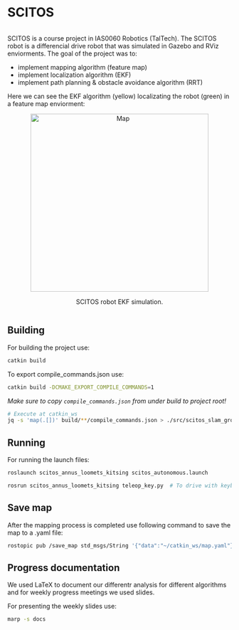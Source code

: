 
# SCITOS

<div class="columns">
<div>

SCITOS is a course project in IAS0060 Robotics (TalTech). The SCITOS robot is a differencial drive robot that was simulated in Gazebo and RViz enviorments. The goal of the project was to:
- implement mapping algorithm (feature map)
- implement localization algorithm (EKF)
- implement path planning & obstacle avoidance algorithm (RRT)

Here we can see the EKF algorithm (yellow) localizating the robot (green) in a feature map enviorment:

<!-- ![bg right 80%](./fig/ekf_good.png) -->
<p align="center">
  <img src="./docs/fig/ekf_good.png" alt="Map" height="400">
  <p align="center">SCITOS robot EKF simulation.</figcaption>
</p>

</div>
</div>



## Building

For building the project use: 
```bash
catkin build
```

To export compile_commands.json use:
```bash
catkin build -DCMAKE_EXPORT_COMPILE_COMMANDS=1
```
_Make sure to copy `compile_commands.json` from under build to project root!_
```bash
# Execute at catkin_ws
jq -s 'map(.[])' build/**/compile_commands.json > ./src/scitos_slam_group_2/compile_commands.json
```

## Running

For running the launch files:

```bash
roslaunch scitos_annus_loomets_kitsing scitos_autonomous.launch

rosrun scitos_annus_loomets_kitsing teleop_key.py  # To drive with keyboard
```

## Save map

After the mapping process is completed use following command to save the map to a .yaml file:

```bash
rostopic pub /save_map std_msgs/String '{"data":"~/catkin_ws/map.yaml"}'
```

## Progress documentation

We used LaTeX to document our differentr analysis for different algorithms and for weekly progress meetings we used slides.

For presenting the weekly slides use:

```bash
marp -s docs
```
